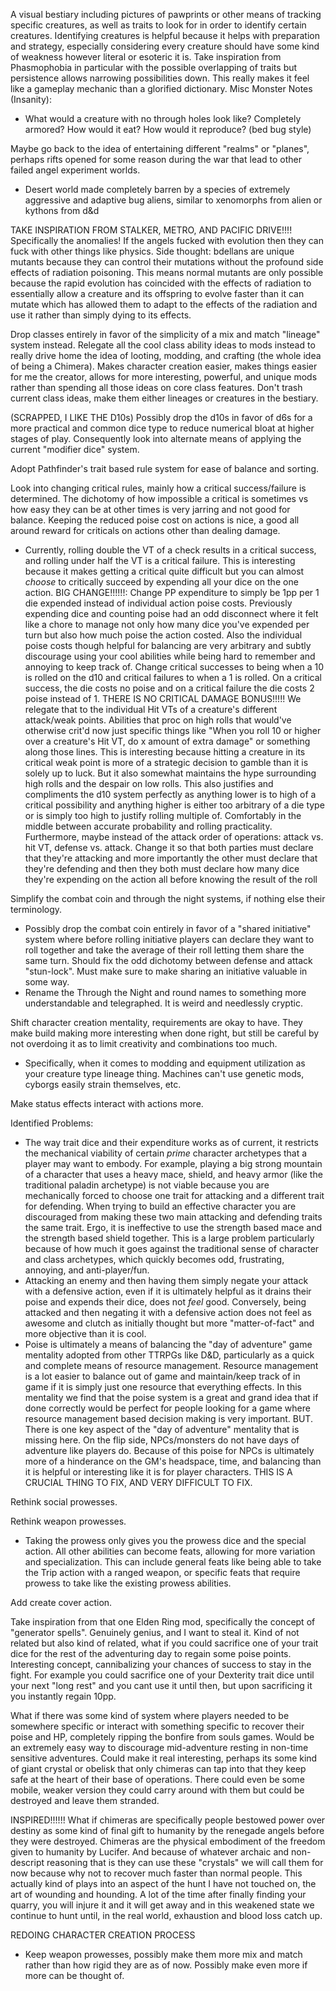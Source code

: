 A visual bestiary including pictures of pawprints or other means of tracking specific creatures, as well as traits to look for in order to identify certain creatures. Identifying creatures is helpful because it helps with preparation and strategy, especially considering every creature should have some kind of weakness however literal or esoteric it is. Take inspiration from Phasmophobia in particular with the possible overlapping of traits but persistence allows narrowing possibilities down. This really makes it feel like a gameplay mechanic than a glorified dictionary.
Misc Monster Notes (Insanity):
- What would a creature with no through holes look like? Completely armored? How would it eat? How would it reproduce? (bed bug style)

Maybe go back to the idea of entertaining different "realms" or "planes", perhaps rifts opened for some reason during the war that lead to other failed angel experiment worlds.
- Desert world made completely barren by a species of extremely aggressive and adaptive bug aliens, similar to xenomorphs from alien or kythons from d&d

TAKE INSPIRATION FROM STALKER, METRO, AND PACIFIC DRIVE!!!! Specifically the anomalies! If the angels fucked with evolution then they can fuck with other things like physics. Side thought: bdellans are unique mutants because they can control their mutations without the profound side effects of radiation poisoning. This means normal mutants are only possible because the rapid evolution has coincided with the effects of radiation to essentially allow a creature and its offspring to evolve faster than it can mutate which has allowed them to adapt to the effects of the radiation and use it rather than simply dying to its effects.

Drop classes entirely in favor of the simplicity of a mix and match "lineage" system instead. Relegate all the cool class ability ideas to mods instead to really drive home the idea of looting, modding, and crafting (the whole idea of being a Chimera). Makes character creation easier, makes things easier for me the creator, allows for more interesting, powerful, and unique mods rather than spending all those ideas on core class features. Don't trash current class ideas, make them either lineages or creatures in the bestiary.

(SCRAPPED, I LIKE THE D10s) Possibly drop the d10s in favor of d6s for a more practical and common dice type to reduce numerical bloat at higher stages of play. Consequently look into alternate means of applying the current "modifier dice" system.

Adopt Pathfinder's trait based rule system for ease of balance and sorting.

Look into changing critical rules, mainly how a critical success/failure is determined. The dichotomy of how impossible a critical is sometimes vs how easy they can be at other times is very jarring and not good for balance. Keeping the reduced poise cost on actions is nice, a good all around reward for criticals on actions other than dealing damage.
- Currently, rolling double the VT of a check results in a critical success, and rolling under half the VT is a critical failure. This is interesting because it makes getting a critical quite difficult but you can almost *choose* to critically succeed by expending all your dice on the one action.
BIG CHANGE!!!!!!: Change PP expenditure to simply be 1pp per 1 die expended instead of individual action poise costs. Previously expending dice and counting poise had an odd disconnect where it felt like a chore to manage not only how many dice you've expended per turn but also how much poise the action costed. Also the individual poise costs though helpful for balancing are very arbitrary and subtly discourage using your cool abilities while being hard to remember and annoying to keep track of. Change critical successes to being when a 10 is rolled on the d10 and critical failures to when a 1 is rolled. On a critical success, the die costs no poise and on a critical failure the die costs 2 poise instead of 1. THERE IS NO CRITICAL DAMAGE BONUS!!!!! We relegate that to the individual Hit VTs of a creature's different attack/weak points. Abilities that proc on high rolls that would've otherwise crit'd now just specific things like "When you roll 10 or higher over a creature's Hit VT, do x amount of extra damage" or something along those lines. This is interesting because hitting a creature in its critical weak point is more of a strategic decision to gamble than it is solely up to luck. But it also somewhat maintains the hype surrounding high rolls and the despair on low rolls. This also justifies and compliments the d10 system perfectly as anything lower is to high of a critical possibility and anything higher is either too arbitrary of a die type or is simply too high to justify rolling multiple of. Comfortably in the middle between accurate probability and rolling practicality.
Furthermore, maybe instead of the attack order of operations: attack vs. hit VT, defense vs. attack. Change it so that both parties must declare that they're attacking and more importantly the other must declare that they're defending and then they both must declare how many dice they're expending on the action all before knowing the result of the roll

Simplify the combat coin and through the night systems, if nothing else their terminology.
- Possibly drop the combat coin entirely in favor of a "shared initiative" system where before rolling initiative players can declare they want to roll together and take the average of their roll letting them share the same turn. Should fix the odd dichotomy between defense and attack "stun-lock". Must make sure to make sharing an initiative valuable in some way.
- Rename the Through the Night and round names to something more understandable and telegraphed. It is weird and needlessly cryptic.

Shift character creation mentality, requirements are okay to have. They make build making more interesting when done right, but still be careful by not overdoing it as to limit creativity and combinations too much.
- Specifically, when it comes to modding and equipment utilization as your creature type lineage thing. Machines can't use genetic mods, cyborgs easily strain themselves, etc.

Make status effects interact with actions more.

Identified Problems:
- The way trait dice and their expenditure works as of current, it restricts the mechanical viability of certain *prime* character archetypes that a player may want to embody. For example, playing a big strong mountain of a character that uses a heavy mace, shield, and heavy armor (like the traditional paladin archetype) is not viable because you are mechanically forced to choose one trait for attacking and a different trait for defending. When trying to build an effective character you are discouraged from making these two main attacking and defending traits the same trait. Ergo, it is ineffective to use the strength based mace and the strength based shield together. This is a large problem particularly because of how much it goes against the traditional sense of character and class archetypes, which quickly becomes odd, frustrating, annoying, and anti-player/fun.
- Attacking an enemy and then having them simply negate your attack with a defensive action, even if it is ultimately helpful as it drains their poise and expends their dice, does not *feel* good. Conversely, being attacked and then negating it with a defensive action does not feel as awesome and clutch as initially thought but more "matter-of-fact" and more objective than it is cool.
- Poise is ultimately a means of balancing the "day of adventure" game mentality adopted from other TTRPGs like D&D, particularly as a quick and complete means of resource management. Resource management is a lot easier to balance out of game and maintain/keep track of in game if it is simply just one resource that everything effects. In this mentality we find that the poise system is a great and grand idea that if done correctly would be perfect for people looking for a game where resource management based decision making is very important. BUT. There is one key aspect of the "day of adventure" mentality that is missing here. On the flip side, NPCs/monsters do not have days of adventure like players do. Because of this poise for NPCs is ultimately more of a hinderance on the GM's headspace, time, and balancing than it is helpful or interesting like it is for player characters. THIS IS A CRUCIAL THING TO FIX, AND VERY DIFFICULT TO FIX.

Rethink social prowesses.

Rethink weapon prowesses.
- Taking the prowess only gives you the prowess dice and the special action. All other abilities can become feats, allowing for more variation and specialization. This can include general feats like being able to take the Trip action with a ranged weapon, or specific feats that require prowess to take like the existing prowess abilities.

Add create cover action.

Take inspiration from that one Elden Ring mod, specifically the concept of "generator spells". Genuinely genius, and I want to steal it. Kind of not related but also kind of related, what if you could sacrifice one of your trait dice for the rest of the adventuring day to regain some poise points. Interesting concept, cannibalizing your chances of success to stay in the fight. For example you could sacrifice one of your Dexterity trait dice until your next "long rest" and you cant use it until then, but upon sacrificing it you instantly regain 10pp.

What if there was some kind of system where players needed to be somewhere specific or interact with something specific to recover their poise and HP, completely ripping the bonfire from souls games. Would be an extremely easy way to discourage mid-adventure resting in non-time sensitive adventures. Could make it real interesting, perhaps its some kind of giant crystal or obelisk that only chimeras can tap into that they keep safe at the heart of their base of operations. There could even be some mobile, weaker version they could carry around with them but could be destroyed and leave them stranded.

INSPIRED!!!!!! What if chimeras are specifically people bestowed power over destiny as some kind of final gift to humanity by the renegade angels before they were destroyed. Chimeras are the physical embodiment of the freedom given to humanity by Lucifer. And because of whatever archaic and non-descript reasoning that is they can use these "crystals" we will call them for now because why not to recover much faster than normal people. This actually kind of plays into an aspect of the hunt I have not touched on, the art of wounding and hounding. A lot of the time after finally finding your quarry, you will injure it and it will get away and in this weakened state we continue to hunt until, in the real world, exhaustion and blood loss catch up.

REDOING CHARACTER CREATION PROCESS
- Keep weapon prowesses, possibly make them more mix and match rather than how rigid they are as of now. Possibly make even more if more can be thought of.
